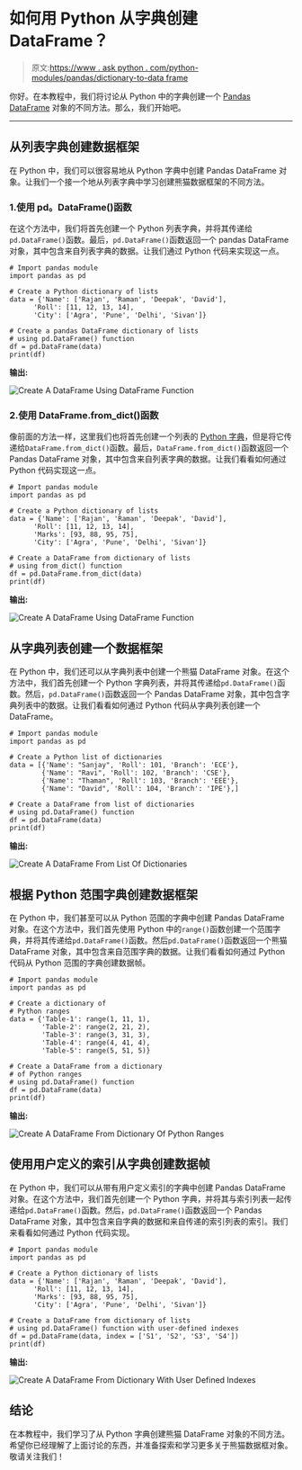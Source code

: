 # 如何用 Python 从字典创建 DataFrame？

> 原文:[https://www . ask python . com/python-modules/pandas/dictionary-to-data frame](https://www.askpython.com/python-modules/pandas/dictionary-to-dataframe)

你好。在本教程中，我们将讨论从 Python 中的字典创建一个 [Pandas DataFrame](https://www.askpython.com/python-modules/pandas/dataframes-in-python) 对象的不同方法。那么，我们开始吧。

* * *

## 从列表字典创建数据框架

在 Python 中，我们可以很容易地从 Python 字典中创建 Pandas DataFrame 对象。让我们一个接一个地从列表字典中学习创建熊猫数据框架的不同方法。

### 1.使用 pd。DataFrame()函数

在这个方法中，我们将首先创建一个 Python 列表字典，并将其传递给`pd.DataFrame()`函数。最后，`pd.DataFrame()`函数返回一个 pandas DataFrame 对象，其中包含来自列表字典的数据。让我们通过 Python 代码来实现这一点。

```
# Import pandas module
import pandas as pd 

# Create a Python dictionary of lists
data = {'Name': ['Rajan', 'Raman', 'Deepak', 'David'],
      'Roll': [11, 12, 13, 14],
      'City': ['Agra', 'Pune', 'Delhi', 'Sivan']}

# Create a pandas DataFrame dictionary of lists
# using pd.DataFrame() function
df = pd.DataFrame(data)
print(df)

```

**输出:**

![Create A DataFrame Using DataFrame Function](../Images/f0ea71e30534d7457748de5db791f0e5.png)

### 2.使用 DataFrame.from_dict()函数

像前面的方法一样，这里我们也将首先创建一个列表的 [Python 字典](https://www.askpython.com/python/dictionary/python-dictionary-dict-tutorial)，但是将它传递给`DataFrame.from_dict()`函数。最后，`DataFrame.from_dict()`函数返回一个 Pandas DataFrame 对象，其中包含来自列表字典的数据。让我们看看如何通过 Python 代码实现这一点。

```
# Import pandas module
import pandas as pd 

# Create a Python dictionary of lists
data = {'Name': ['Rajan', 'Raman', 'Deepak', 'David'],
      'Roll': [11, 12, 13, 14],
      'Marks': [93, 88, 95, 75],
      'City': ['Agra', 'Pune', 'Delhi', 'Sivan']}

# Create a DataFrame from dictionary of lists
# using from_dict() function
df = pd.DataFrame.from_dict(data)
print(df)

```

**输出:**

![Create A DataFrame Using DataFrame Function](../Images/f0ea71e30534d7457748de5db791f0e5.png)

## 从字典列表创建一个数据框架

在 Python 中，我们还可以从字典列表中创建一个熊猫 DataFrame 对象。在这个方法中，我们首先创建一个 Python 字典列表，并将其传递给`pd.DataFrame()`函数。然后，`pd.DataFrame()`函数返回一个 Pandas DataFrame 对象，其中包含字典列表中的数据。让我们看看如何通过 Python 代码从字典列表创建一个 DataFrame。

```
# Import pandas module
import pandas as pd 

# Create a Python list of dictionaries
data = [{'Name': "Sanjay", 'Roll': 101, 'Branch': 'ECE'},
        {'Name': "Ravi", 'Roll': 102, 'Branch': 'CSE'},
        {'Name': "Thaman", 'Roll': 103, 'Branch': 'EEE'},
        {'Name': "David", 'Roll': 104, 'Branch': 'IPE'},]

# Create a DataFrame from list of dictionaries
# using pd.DataFrame() function
df = pd.DataFrame(data)
print(df)

```

**输出:**

![Create A DataFrame From List Of Dictionaries](../Images/f3c47dd35e8e5e89f4db05849fc0e8b4.png)

## 根据 Python 范围字典创建数据框架

在 Python 中，我们甚至可以从 Python 范围的字典中创建 Pandas DataFrame 对象。在这个方法中，我们首先使用 Python 中的`range()`函数创建一个范围字典，并将其传递给`pd.DataFrame()`函数。然后`pd.DataFrame()`函数返回一个熊猫 DataFrame 对象，其中包含来自范围字典的数据。让我们看看如何通过 Python 代码从 Python 范围的字典创建数据帧。

```
# Import pandas module
import pandas as pd 

# Create a dictionary of
# Python ranges
data = {'Table-1': range(1, 11, 1),
        'Table-2': range(2, 21, 2),
        'Table-3': range(3, 31, 3),
        'Table-4': range(4, 41, 4),
        'Table-5': range(5, 51, 5)}

# Create a DataFrame from a dictionary
# of Python ranges
# using pd.DataFrame() function
df = pd.DataFrame(data)
print(df)

```

**输出:**

![Create A DataFrame From Dictionary Of Python Ranges](../Images/7330ca4083e62351258ffe5cb19d98c9.png)

## 使用用户定义的索引从字典创建数据帧

在 Python 中，我们可以从带有用户定义索引的字典中创建 Pandas DataFrame 对象。在这个方法中，我们首先创建一个 Python 字典，并将其与索引列表一起传递给`pd.DataFrame()`函数。然后，`pd.DataFrame()`函数返回一个 Pandas DataFrame 对象，其中包含来自字典的数据和来自传递的索引列表的索引。我们来看看如何通过 Python 代码实现。

```
# Import pandas module
import pandas as pd 

# Create a Python dictionary of lists
data = {'Name': ['Rajan', 'Raman', 'Deepak', 'David'],
      'Roll': [11, 12, 13, 14],
      'Marks': [93, 88, 95, 75],
      'City': ['Agra', 'Pune', 'Delhi', 'Sivan']}

# Create a DataFrame from dictionary of lists
# using pd.DataFrame() function with user-defined indexes
df = pd.DataFrame(data, index = ['S1', 'S2', 'S3', 'S4'])
print(df)

```

**输出:**

![Create A DataFrame From Dictionary With User Defined Indexes](../Images/2c45a0ec1e2e4dbfbf4a9b54e2a7a755.png)

## 结论

在本教程中，我们学习了从 Python 字典创建熊猫 DataFrame 对象的不同方法。希望你已经理解了上面讨论的东西，并准备探索和学习更多关于熊猫数据框对象。敬请关注我们！
